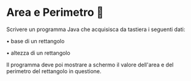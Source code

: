 # Area e Perimetro 🛴

Scrivere un programma Java che acquisisca da tastiera i seguenti dati:

• base di un rettangolo

• altezza di un rettangolo

Il programma deve poi mostrare a schermo il valore dell'area e del perimetro del rettangolo in questione. 